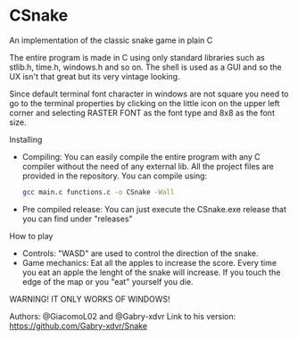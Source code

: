 # CSnake
An implementation of the classic snake game in plain C

The entire program is made in C using only standard libraries such as stlib.h, time.h, windows.h and so on.
The shell is used as a GUI and so the UX isn't that great but its very vintage looking.

Since default terminal font character in windows are not square you need to go to the terminal properties by clicking on the little icon
on the upper left corner and selecting RASTER FONT as the font type and 8x8 as the font size.

Installing 
- Compiling:
    You can easily compile the entire program with any C compiler without the need of any external lib.
    All the project files are provided in the repository.
    You can compile using:
    ```sh
   gcc main.c functions.c -o CSnake -Wall
   ```
- Pre compiled release:
    You can just execute the CSnake.exe release that you can find under "releases"

How to play
- Controls:
    "WASD" are used to control the direction of the snake.
- Game mechanics:
    Eat all the apples to increase the score.
    Every time you eat an apple the lenght of the snake will increase.
    If you touch the edge of the map or you "eat" yourself you die.
    
WARNING! IT ONLY WORKS OF WINDOWS!

Authors: @GiacomoL02 and @Gabry-xdvr 
Link to his version: https://github.com/Gabry-xdvr/Snake
